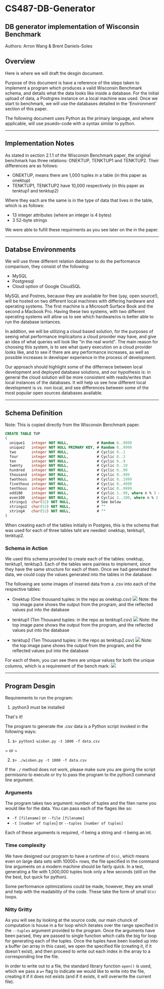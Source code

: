 # CS487-DB-Generator
## DB generator implementation of Wisconsin Benchmark

Authors: Arron Wang & Brent Daniels-Soles

## Overview

Here is where we will draft the desgin document.

Purpose of this document is have a reference of the steps taken to implement a program which produces a vaild Wisconsin Benchmark schema, and details what the data looks like inside a database. For the initial upload of data, a Postrgres instance on a local machine was used. Once we start to benchmark, we will use the databases detailed in the 'Environment' section of this paper.

The following document uses Python as the primary language, and where applicable, will use psuedo-code with a syntax similar to python.
___
## Implementation Notes

As stated in section 2.1.1 of the Wisconsin Benchmark paper, the original benchmark has three relations: ONEKTUP, TENKTUP1 and TENKTUP2. Their differences are as follows:

* ONEKTUP, means there are 1,000 tuples in a table (in this paper as onektup)
* TENKTUP1, TENKTUP2 have 10,000 respectively (in this paper as tenktup1 and tenktup2)

Where they each are the same is in the type of data that lives in the table, which is as follows:

* 13 integer attributes (where an integer is 4 bytes)
* 3 52-byte strings

We were able to fufill these requirments as you see later on the in the paper.
___
## Databse Environments

We will use three different relation database to do the performance comparison, they consist of the following:

* MySQL
* Postgresql
* Cloud option of Google CloudSQL

MySQL and Postres, because they are available for free (yay, open source!), will be hosted on two different local machines with differing hardware and operating systems. The first machine is a Microsoft Surface Book and the second a Macbook Pro. Having these two systems, with two different operating systems will allow us to see which hardware/os is better able to run the database isntances.

In addition, we will be utilizing a cloud based solution, for the purposes of seeing what performance implicaitons a cloud provider may have, and give an idea of what queries will look like "in the real world". The main reason for choosing this system, is to see what query execution on a cloud provider looks like, and to see if there are any performance increases, as well as possible increases in developer experience in the process of development. 

Our approach should highlight some of the differnece between local development and deployed database solutions, and our hypothesis is: in general the cloud solution will be more consistent with reads/writes than local instances of the databases. It will help us see how different local development is vs. non local, and see differences between some of the most popular open sources databases available. 

___
## Schema Definition

Note: This is copied directly from the Wisconsin Benchmark paper.

```sql
CREATE TABLE TUP
(
  unique1   integer NOT NULL,             # Random 0..9999
  unique2   integer NOT NULL PRIMARY KEY, # Random 0..9999
  two       integer NOT NULL,             # Cyclic 0..1
  four      integer NOT NULL,             # Cyclic 0..3
  ten       integer NOT NULL,             # Cyclic 0..9
  twenty    integer NOT NULL,             # Cyclic 0..19
  hundred   integer NOT NULL,             # Cyclic 0..99
  thousand  integer NOT NULL,             # Cyclic 0..999
  twothous  integer NOT NULL,             # Cyclic 0..1999
  fivethous integer NOT NULL,             # Cyclic 0..4999
  tenthous  integer NOT NULL,             # Cyclic 0..9999
  odd100    integer NOT NULL,             # Cyclic 1..99, where n % 3 == 0
  even100   integer NOT NULL,             # Cyclic 2..100, where n % 2 == 0
  stringu1  char(52) NOT NULL,            # See below
  stringu2  char(52) NOT NULL,            # ""
  string4   char(52) NOT NULL,            # ""
)
```

When creating each of the tables initially in Postgres, this is the schema that was used for each of three tables taht are needed: onektup, tenktup1, tenktup2.

### Schema in Action

We used this schema provided to create each of the tables: onektup, tenktup1, tenktup3. Each of the tables were painless to implement, since they have the same structure for each of them. Once we had generated the data, we could copy the values generated into the tables in the database. 

The following are some images of insered data from a .csv into each of the respective tables:

* Onektup (One thousand tuples: in the repo as onektup.csv)
![](images/onektup_file_vs_table.png)
Note: the top image pane shows the output from the program, and the reflected values put into the database

* tenktup1 (Ten Thousand tuples: in the repo as tenktup1.csv)
![](images/tenktup1_file_vs_table.png)
Note: the top image pane shows the output from the program, and the reflected values put into the database

* tenktup2 (Ten Thousand tuples: in the repo as tenktup2.csv)
![](images/tenktup1_file_vs_table.png)
Note: the top image pane shows the output from the program, and the reflected values put into the database


For each of them, you can see there are unique values for both the unique columns, which is a requirement of the bench mark:
![](images/distinct_values.png)

___
## Program Desgin

Requirements to run the program:
  1. python3 must be installed

That's it!

The program to generate the .csv data is a Python script invoked in the following ways:

1. `$> python3 wisben.py -t 1000 -f data.csv`

~ or ~

2. `$> ./wisben.py -t 1000 -f data.csv`

If the `./` method does not work, please make sure you are giving the script permissino to execute or try to pass the program to the python3 command line argument.

### Arguments

The program takes two argument: number of tuples and the filen name you would like for the data. You can pass each of the flages like so:

* `-f [filename]` or `--file [filename]`
* `-t [number of tuples`] or `--tuples [number of tuples]`

Each of these arguments is required, -f being a string and -t being an int.

### Time complexity

We have designed our program to have a runtime of `O(n)`, which means even on large data sets with 10000+ rows, the file specified in the command line arguments on a modern machine should be fairly quick. In a test, generating a file with 1,000,000 tuples took only a few seconds (still on the the best, but quick for python).

Some performance optimizations could be made, however, they are small and help with the readability of the code. These take the form of small `O(n)` loops.

### Nitty Gritty

As you will see by looking at the source code, our main chunck of computation is house in a for loop which iterates over the range specified in the `--tuples` argument provided to the program. Once the arguments have been parsed, they are passed to single function which calls the big for loop for generating each of the tuples. Once the tuples have been loaded up into a buffer (an array in this case), we open the specified file (creating it, if it doesn't exist), and then proceed to write out each index in the array to a corresponding line the file.

In order to write out to a file, the standard library function `open()` is used, which we pass a `w+` flag to indicate we would like to write into the file, creating it if it does not exists (and if it exists, it will overwrite the current file). 